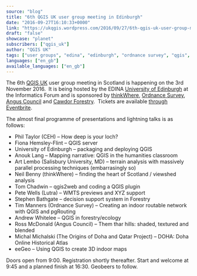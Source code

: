 ```yaml
---
source: "blog"
title: "6th QGIS UK user group meeting in Edinburgh"
date: "2016-09-27T16:10:33+0000"
link: "https://ukqgis.wordpress.com/2016/09/27/6th-qgis-uk-user-group-meeting-in-edinburgh/"
draft: "false"
showcase: "planet"
subscribers: ["qgis_uk"]
author: "QGIS UK"
tags: ["user groups", "edina", "edinburgh", "ordnance survey", "qgis", "scotland", "thinkwhere", "user group"]
languages: ["en_gb"]
available_languages: ["en_gb"]
---
```


<p>The 6th <a href="http://qgis.uk/">QGIS UK</a> user group meeting in Scotland is happening on the 3rd November 2016.  It is being hosted by the EDINA <a href="http://edina.ac.uk/">University of Edinburgh</a> at the Informatics Forum and is sponsored by <a href="http://www.thinkwhere.com">thinkWhere</a>, <a href="http://os.uk/">Ordnance Survey</a>, <a href="http://www.angus.gov.uk">Angus Council</a> and <a href="http://www.cawdorforestry.com">Cawdor Forestry</a>.  Tickets are available <a href="https://www.eventbrite.co.uk/e/uk-qgis-user-group-scotland-tickets-27955482601">through Eventbrite</a>.</p>
<p>The almost final programme of presentations and lightning talks is as follows:</p>
<ul>
<li>Phil Taylor (CEH) &#8211; How deep is your loch?</li>
<li>Fiona Hemsley-Flint &#8211; QGIS server</li>
<li>University of Edinburgh &#8211; packaging and deploying QGIS</li>
<li>Anouk Lang &#8211; Mapping narrative: QGIS in the humanities classroom</li>
<li>Art Lembo (Salisbury University, MD) &#8211; terrain analysis with massively parallel processing techniques (embarrasingly so)</li>
<li>Neil Benny (thinkWhere) &#8211; finding the heart of Scotland / viewshed analysis</li>
<li>Tom Chadwin &#8211; qgis2web and coding a QGIS plugin</li>
<li>Pete Wells (Lutra) &#8211; WMTS previews and XYZ support</li>
<li>Stephen Bathgate &#8211; decision support system in Forestry</li>
<li>Tim Manners (Ordnance Survey) &#8211; Creating an indoor routable network with QGIS and pgRouting</li>
<li>Andrew Whitelee &#8211; QGIS in forestry/ecology</li>
<li>Ross McDonald (Angus Council) &#8211; Them thar hills: shaded, textured and blended</li>
<li>Michal Michalski (The Origins of Doha and Qatar Project) &#8211; DOHA: Doha Online Historical Atlas</li>
<li>eeGeo &#8211; Using QGIS to create 3D indoor maps</li>
</ul>
<p>Doors open from 9:00. Registration shortly thereafter. Start and welcome at 9:45 and a planned finish at 16:30. Geobeers to follow.</p>
